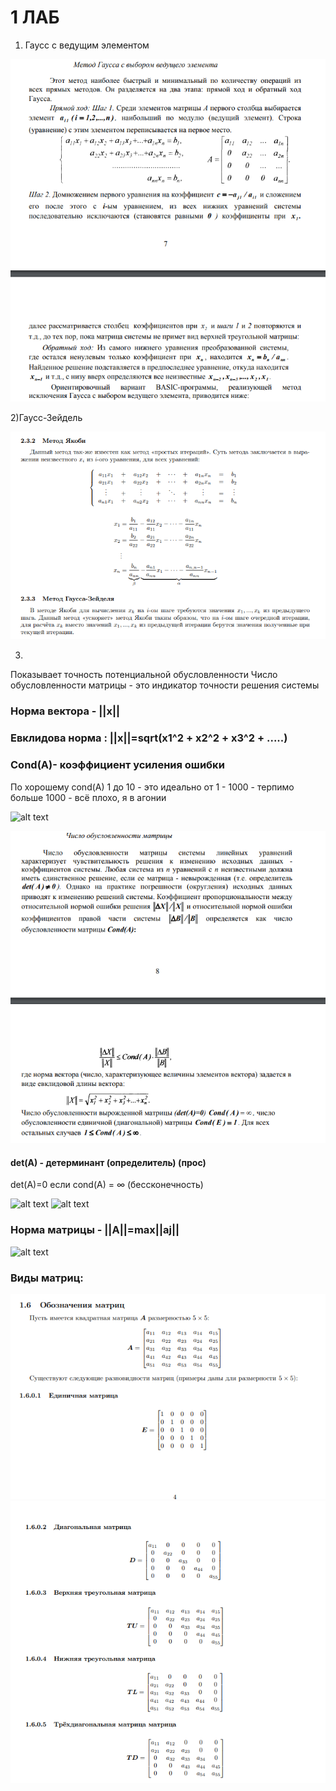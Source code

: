 # 1 ЛАБ
1) Гаусс с ведущим элементом 

![alt text](https://github.com/dewhitee/numerical-methods/blob/main/Images/Gauss%20i%20vedusij%20element.png)

2)Гаусс-Зейдель

![alt text](https://github.com/dewhitee/numerical-methods/blob/main/Images/Method%20Gaussa%20Zeidela.png)

3)

Показывает точность потенциальной обусловленности 
Число обусловленности матрицы - это индикатор точности решения системы

### Норма вектора - ||x||
### Евклидова норма : ||x||=sqrt(x1^2 + x2^2 + x3^2 + .....)
### Cond(A)- коэффициент усиления ошибки 
По хорошему cond(A) 1 до 10 - это идеально
от 1 - 1000 - терпимо
больше 1000 - всё плохо, я в агонии

![alt text](https://media.discordapp.net/attachments/578480014740422676/783643689959424000/unknown.png)

![alt text](https://github.com/dewhitee/numerical-methods/blob/main/Images/%D0%A7%D0%B8%D1%81%D0%BB%D0%BE%20%D0%BE%D0%B1%D1%83%D1%81%D0%BB%D0%BE%D0%B2%D0%BB%D0%B5%D0%BD%D0%BD%D0%BE%D1%81%D1%82%D0%B8%20%D0%BC%D0%B0%D1%82%D1%80%D0%B8%D1%86%D1%8B.png?raw=true)

#### det(A) - детерминант (определитель) (прос)
det(A)=0    если    cond(A) = ∞ (бессконечность)

![alt text](https://wikimedia.org/api/rest_v1/media/math/render/svg/5b2e40d390e1d26039aabee44c7d1d86c8755232)
![alt text](https://wikimedia.org/api/rest_v1/media/math/render/svg/a891ca1b518ba39ff21a458c74f9cc74bcefb18c)

### Норма матрицы - ||A||=max||aj||
![alt text](https://media.discordapp.net/attachments/578480014740422676/783348864052363284/unknown.png)

### Виды матриц:

![alt text](https://github.com/dewhitee/numerical-methods/blob/main/Images/Oboznacenie%20matrici%201.png)
![alt text](https://github.com/dewhitee/numerical-methods/blob/main/Images/Oboznacenie%20matrici%202.png)
